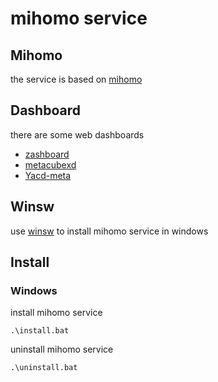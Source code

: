 # mihomo service

## Mihomo
the service is based on [mihomo](https://github.com/MetaCubeX/mihomo)

## Dashboard
there are some web dashboards
- [zashboard](https://github.com/Zephyruso/zashboard)
- [metacubexd](https://github.com/MetaCubeX/metacubexd)
- [Yacd-meta](https://github.com/MetaCubeX/Yacd-meta)

## Winsw
use [winsw](https://github.com/winsw/winsw) to install mihomo service in windows

## Install

### Windows

install mihomo service
```shell
.\install.bat
```

uninstall mihomo service
```shell
.\uninstall.bat
```
